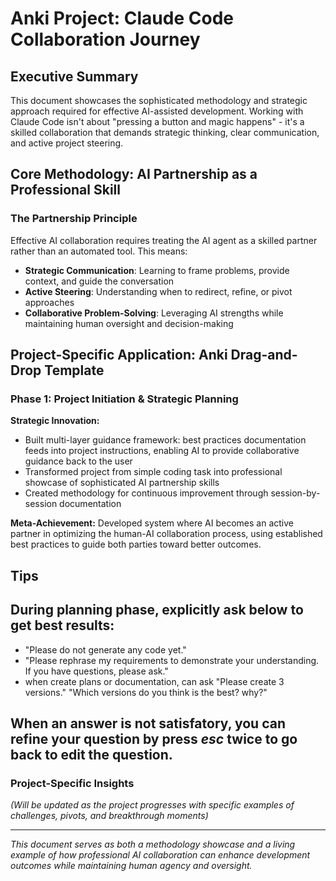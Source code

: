 # Anki Project: Claude Code Collaboration Journey

## Executive Summary

This document showcases the sophisticated methodology and strategic approach required for effective AI-assisted development. Working with Claude Code isn't about "pressing a button and magic happens" - it's a skilled collaboration that demands strategic thinking, clear communication, and active project steering.

## Core Methodology: AI Partnership as a Professional Skill

### The Partnership Principle
Effective AI collaboration requires treating the AI agent as a skilled partner rather than an automated tool. This means:
- **Strategic Communication**: Learning to frame problems, provide context, and guide the conversation
- **Active Steering**: Understanding when to redirect, refine, or pivot approaches
- **Collaborative Problem-Solving**: Leveraging AI strengths while maintaining human oversight and decision-making

## Project-Specific Application: Anki Drag-and-Drop Template

### Phase 1: Project Initiation & Strategic Planning
**Strategic Innovation:**
- Built multi-layer guidance framework: best practices documentation feeds into project instructions, enabling AI to provide collaborative guidance back to the user
- Transformed project from simple coding task into professional showcase of sophisticated AI partnership skills
- Created methodology for continuous improvement through session-by-session documentation

**Meta-Achievement:** Developed system where AI becomes an active partner in optimizing the human-AI collaboration process, using established best practices to guide both parties toward better outcomes.


## Tips

## During planning phase, explicitly ask below to get best results:
- "Please do not generate any code yet."
- "Please rephrase my requirements to demonstrate your understanding. If you have questions, please ask."
- when create plans or documentation, can ask "Please create 3 versions." "Which versions do you think is the best? why?"

## When an answer is not satisfatory, you can refine your question by press *esc* twice to go back to edit the question.

### Project-Specific Insights
*(Will be updated as the project progresses with specific examples of challenges, pivots, and breakthrough moments)*

---

*This document serves as both a methodology showcase and a living example of how professional AI collaboration can enhance development outcomes while maintaining human agency and oversight.*